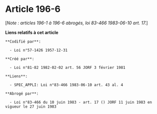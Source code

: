 # Article 196-6

[*Note : articles 196-1 à 196-6 abrogés, loi 83-466 1983-06-10 art. 17.*]

**Liens relatifs à cet article**

	**Codifié par**:

	  - Loi n°57-1426 1957-12-31

	**Créé par**:

	  - Loi n°81-82 1982-02-02 art. 56 JORF 3 février 1981

	**Liens**:

	  - SPEC_APPLI: Loi n°83-466 1983-06-10 art. 43 al. 4

	**Abrogé par**:

	  - Loi n°83-466 du 10 juin 1983 - art. 17 () JORF 11 juin 1983 en vigueur le 27 juin 1983
